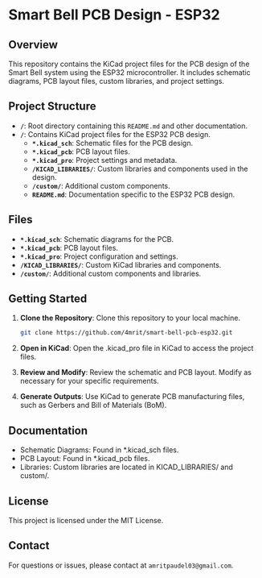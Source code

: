 # Smart Bell PCB Design - ESP32

## Overview

This repository contains the KiCad project files for the PCB design of the Smart Bell system using the ESP32 microcontroller. It includes schematic diagrams, PCB layout files, custom libraries, and project settings.

## Project Structure

- **`/`**: Root directory containing this `README.md` and other documentation.
- **`/`**: Contains KiCad project files for the ESP32 PCB design.
  - **`*.kicad_sch`**: Schematic files for the PCB design.
  - **`*.kicad_pcb`**: PCB layout files.
  - **`*.kicad_pro`**: Project settings and metadata.
  - **`/KICAD_LIBRARIES/`**: Custom libraries and components used in the design.
  - **`/custom/`**: Additional custom components.
  - **`README.md`**: Documentation specific to the ESP32 PCB design.

## Files

- **`*.kicad_sch`**: Schematic diagrams for the PCB.
- **`*.kicad_pcb`**: PCB layout files.
- **`*.kicad_pro`**: Project configuration and settings.
- **`/KICAD_LIBRARIES/`**: Custom KiCad libraries and components.
- **`/custom/`**: Additional custom components and libraries.

## Getting Started

1. **Clone the Repository**: Clone this repository to your local machine.
    ```bash
    git clone https://github.com/4mrit/smart-bell-pcb-esp32.git

2. **Open in KiCad**: Open the .kicad_pro file in KiCad to access the project files.

3. **Review and Modify**: Review the schematic and PCB layout. Modify as necessary for your specific requirements.

4. **Generate Outputs**: Use KiCad to generate PCB manufacturing files, such as Gerbers and Bill of Materials (BoM).

## Documentation
- Schematic Diagrams: Found in *.kicad_sch files.
- PCB Layout: Found in *.kicad_pcb files.
- Libraries: Custom libraries are located in KICAD_LIBRARIES/ and custom/.

## License
This project is licensed under the MIT License.

## Contact
For questions or issues, please contact at `amritpaudel03@gmail.com`.
